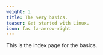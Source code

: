 ```yaml
---
weight: 1
title: The very basics.
teaser: Get started with Linux.
icon: fas fa-arrow-right
---
```


This is the index page for the basics.
